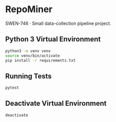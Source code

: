 # RepoMiner
SWEN-746 · Small data-collection pipeline project.

## Python 3 Virtual Environment
```bash
python3 -m venv venv
source venv/bin/activate
pip install -r requirements.txt
```

## Running Tests
```bash
pytest
``` 

## Deactivate Virtual Environment
```bash
deactivate
``` 